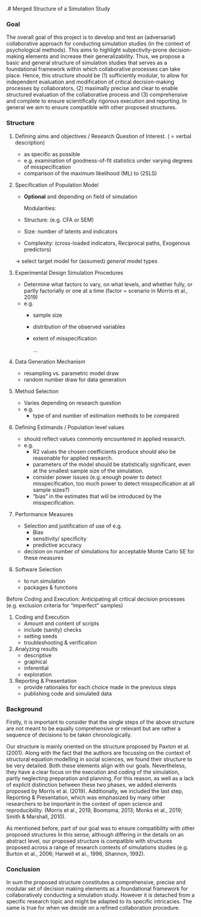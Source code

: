  .# Merged Structure of a Simulation Study

### Goal

The overall goal of this project is to develop and test an (adversarial) collaborative approach for conducting simulation studies (in the context of psychological methods). This aims to highlight subjectivity-prone decision-making elements and increase their generalizability. Thus, we propose a basic and general structure of simulation studies that serves as a foundational framework within which collaborative processes can take place. Hence, this structure should be (1) sufficiently modular, to allow for independent evaluation and modification of critical decision-making processes by collaborators, (2) maximally precise and clear to enable structured evaluation of the collaborative process and (3) comprehensive and complete to ensure scientifically rigorous execution and reporting. In general we aim to ensure compatible with other proposed structures.

### Structure

1. Defining aims and objectives / Research Question of Interest. ( = verbal description)
    - as specific as possible
    - e.g. examination of goodness-of-fit statistics under varying degrees of misspecification
    - comparison of the maximum likelihood (ML) to (2SLS)
2. Specification of Population Model 
    - **Optional** and depending on field of simulation
        
        Modularities:
        
    - Structure: (e.g. CFA or SEM)
    - Size: number of latents and indicators
    - Complexity: (cross-loaded indicators, Reciprocal paths, Exogenous predictors)
    
    → select target model for (assumed) *general* model types
    
3. Experimental Design Simulation Procedures
    - Determine what factors to vary, on what levels, and whether fully, or partly factorially or one at a time (factor = scenario in Morris et al., 2019)
    - e.g.
        - sample size
        - distribution of the observed variables
        - extent of misspecification
            
            …
            
4. Data Generation Mechanism
    - resampling vs. parametric model draw
    - random number draw for data generation
5. Method Selection
    - Varies depending on research question
    - e.g.
        - type of and number of estimation methods to be compared
6. Defining Estimands / Population level values
    - should reflect values commonly encountered in applied research.
    - e.g.
        - R2 values the chosen coefficients produce should also be reasonable for applied research.
        - parameters of the model should be statistically significant, even at the smallest sample size of the simulation.
        - consider power issues (e.g.:enough power to detect misspecification, too much power to detect misspecification at all sample sizes?)
        - “bias” in the estimates that will be introduced by the misspecification.
7. Performance Measures 
    - Selection and justification of use of e.g.
        - Bias
        - sensitivity/ specificity
        - predictive accuracy
    - decision on number of simulations for acceptable Monte Carlo SE for these measures
8. Software Selection
    - to run simulation
    - packages & functions

Before Coding and Execution: Anticipating all critical decision processes (e.g. exclusion criteria for “imperfect” samples)

1. Coding and Execution 
    - Amount and content of scripts
    - include (sanity) checks
    - setting seeds
    - troubleshooting & verification
2. Analyzing results
    - descriptive
    - graphical
    - inferential
    - exploration
3. Reporting & Presentation
    - provide rationales for each choice made in the previous steps
    - publishing code and simulated data

### Background

Firstly, it is important to consider that the single steps of the above structure are not meant to be equally comprehensive or relevant but are rather a sequence of decisions to be taken chronologically.

Our structure is mainly oriented on the structure proposed by Paxton et al. (2001). Along with the fact that the authors are focussing on the context of structural equation modelling in social sciences, we found their structure to be very detailed. Both these elements align with our goals. Nevertheless, they have a clear focus on the execution and coding of the simulation, partly neglecting preparation and planning. For this reason, as well as a lack of explicit distinction between these two phases, we added elements proposed by Morris et al. (2019). Additionally, we included the last step, Reporting & Presentation, which was emphasized by many other researchers to be important in the context of open science and reproducibility. (Morris et al., 2019, Boomsma, 2013; Monks et al., 2019; Smith & Marshall, 2010).

As mentioned before, part of our goal was to ensure compatibility with other proposed structures  In this sense, although differing in the details on an abstract level, our proposed structure is compatible with structures proposed across a range of research contexts of simulations studies (e.g. Burton et al., 2006; Harwell et al., 1996, Shannon, 1992).

### Conclusion

In sum the proposed structure constitutes a comprehensive, precise and modular set of decision making elements as a foundational framework for collaboratively conducting a simulation study. However it is detached from a specific research topic and might be adapted to its specific intricacies. The same is true for when we decide on a refined collaboration procedure.
